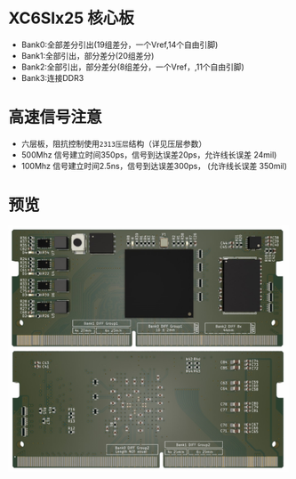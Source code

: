 # XC6Slx25 核心板
* Bank0:全部差分引出(19组差分，一个Vref,14个自由引脚)
* Bank1:全部引出，部分差分(20组差分)
* Bank2:全部引出，部分差分(8组差分，一个Vref，,11个自由引脚)
* Bank3:连接DDR3

# 高速信号注意
* 六层板，阻抗控制使用`2313压层`结构（详见压层参数）
* 500Mhz 信号建立时间350ps，信号到达误差20ps，允许线长误差 24mil)
* 100Mhz 信号建立时间2.5ns，信号到达误差300ps， (允许线长误差 350mil)

# 预览
![Image text](preview.jpg)